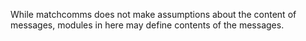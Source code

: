 While matchcomms does not make assumptions about the content of messages,
modules in here may define contents of the messages.
